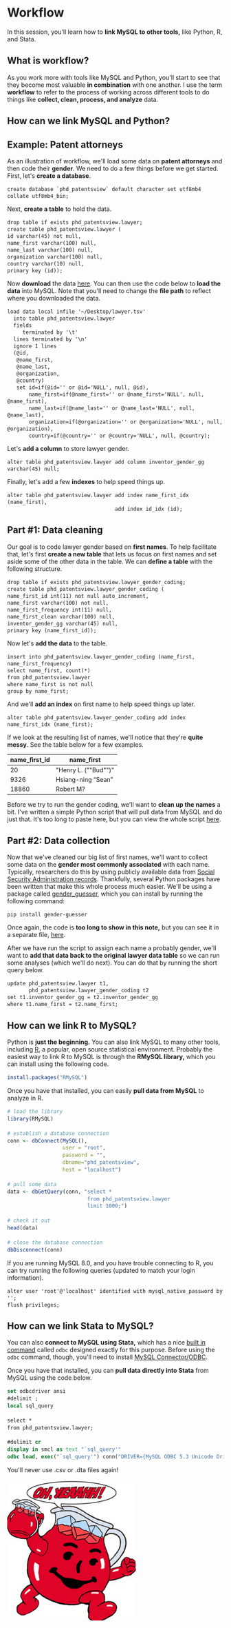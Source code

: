 # Workflow

In this session, you'll learn how to __link MySQL to other tools,__ like Python, R, and Stata.

## What is workflow?
As you work more with tools like MySQL and Python, you'll start to see that they become most valuable __in combination__ with one another. I use the term __workflow__ to refer to the process of working across different tools to do things like __collect, clean, process, and analyze__ data.

## How can we link MySQL and Python?

## Example: Patent attorneys

As an illustration of workflow, we'll load some data on __patent attorneys__ and then code their __gender__. We need to do a few things before we get started. First, let's __create a database__.

```mysql
create database `phd_patentsview` default character set utf8mb4 collate utf8mb4_bin;
```

Next, __create a table__ to hold the data.

```mysql
drop table if exists phd_patentsview.lawyer;
create table phd_patentsview.lawyer (
id varchar(45) not null,
name_first varchar(100) null,
name_last varchar(100) null,
organization varchar(100) null,
country varchar(10) null,
primary key (id));
```

Now __download__ the data [here](http://www.patentsview.org/data/20171226/lawyer.tsv.zip). You can then use the code below to __load the data__ into MySQL. Note that you'll need to change the __file path__ to reflect where you downloaded the data.

```mysql
load data local infile '~/Desktop/lawyer.tsv' 
  into table phd_patentsview.lawyer 
  fields 
     terminated by '\t' 
  lines terminated by '\n' 
  ignore 1 lines
  (@id,
   @name_first,
   @name_last,
   @organization,
   @country)
   set id=if(@id='' or @id='NULL', null, @id),
       name_first=if(@name_first='' or @name_first='NULL', null, @name_first),
       name_last=if(@name_last='' or @name_last='NULL', null, @name_last),
       organization=if(@organization='' or @organization='NULL', null, @organization),
       country=if(@country='' or @country='NULL', null, @country);
```

Let's __add a column__ to store lawyer gender.

```mysql
alter table phd_patentsview.lawyer add column inventor_gender_gg varchar(45) null;
```

Finally, let's add a few __indexes__ to help speed things up.

```mysql
alter table phd_patentsview.lawyer add index name_first_idx (name_first),
                                   add index id_idx (id);
```


## Part #1: Data cleaning

Our goal is to code lawyer gender based on __first names__. To help facilitate that, let's first __create a new table__ that lets us focus on first names and set aside some of the other data in the table. We can __define a table__ with the following structure.

```mysql
drop table if exists phd_patentsview.lawyer_gender_coding;
create table phd_patentsview.lawyer_gender_coding (
name_first_id int(11) not null auto_increment,
name_first varchar(100) not null,
name_first_frequency int(11) null,
name_first_clean varchar(100) null,
inventor_gender_gg varchar(45) null,
primary key (name_first_id));
```

Now let's __add the data__ to the table.

```mysql
insert into phd_patentsview.lawyer_gender_coding (name_first, name_first_frequency)
select name_first, count(*)
from phd_patentsview.lawyer
where name_first is not null
group by name_first;
```

And we'll __add an index__ on first name to help speed things up later.

```mysql
alter table phd_patentsview.lawyer_gender_coding add index name_first_idx (name_first);
```

If we look at the resulting list of names, we'll notice that they're __quite messy__. See the table below for a few examples. 

| name_first_id | name_first                     | 
| ------------- | ------------------------------ |
| 20            | "Henry L. (""Bud"")"           | 
| 9326          | Hsiang-ning &#8220;Sean&#8221; |
| 18860         | Robert M?                      |

Before we try to run the gender coding, we'll want to __clean up the names__ a bit. I've written a simple Python script that will pull data from MySQL and do just that. It's too long to paste here, but you can view the whole script [here](https://github.com/russellfunk/phd_toolbox/blob/master/workflow/clean_lawyer_name.py).

## Part #2: Data collection

Now that we've cleaned our big list of first names, we'll want to collect some data on the __gender most commonly associated__ with each name. Typically, researchers do this by using publicly available data from [Social Security Administration records](https://www.ssa.gov/oact/babynames/index.html). Thankfully, several Python packages have been written that make this whole process much easier. We'll be using a package called [gender_guesser](https://pypi.org/project/gender-guesser/), which you can install by running the following command:

```
pip install gender-guesser
```

Once again, the code is __too long to show in this note,__ but you can see it in a separate file, [here](https://github.com/russellfunk/phd_toolbox/blob/master/workflow/code_lawyer_gender_gg.py).

After we have run the script to assign each name a probably gender, we'll want to __add that data back to the original lawyer data table__ so we can run some analyses (which we'll do next). You can do that by running the short query below.

```mysql
update phd_patentsview.lawyer t1,
       phd_patentsview.lawyer_gender_coding t2
set t1.inventor_gender_gg = t2.inventor_gender_gg
where t1.name_first = t2.name_first;
```

## How can we link R to MySQL?

Python is __just the beginning.__ You can also link MySQL to many other tools, including [R](https://www.r-project.org/), a popular, open source statistical environment. Probably the easiest way to link R to MySQL is through the __RMySQL library,__ which you can install using the following code.

```R
install.packages("RMySQL")
```

Once you have that installed, you can easily __pull data from MySQL__ to analyze in R.

```r
# load the library
library(RMySQL)

# establish a database connection
conn <- dbConnect(MySQL(),
                  user = "root", 
                  password = "",
                  dbname="phd_patentsview", 
                  host = "localhost")

# pull some data
data <- dbGetQuery(conn, "select *
                          from phd_patentsview.lawyer
                          limit 1000;")

# check it out
head(data)

# close the database connection
dbDisconnect(conn)

```

If you are running MySQL 8.0, and you have trouble connecting to R, you can try running the following queries (updated to match your login information).

```mysql
alter user 'root'@'localhost' identified with mysql_native_password by '';
flush privileges;
```

## How can we link Stata to MySQL?

You can also __connect to MySQL using Stata,__ which has a nice [built in command](https://www.stata.com/manuals13/dodbc.pdf) called `odbc` designed exactly for this purpose. Before using the `odbc` command, though, you'll need to install [MySQL Connector/ODBC](https://dev.mysql.com/downloads/connector/odbc/).

Once you have that installed, you can __pull data directly into Stata__ from MySQL using the code below.

```stata
set odbcdriver ansi
#delimit ;
local sql_query 

select *
from phd_patentsview.lawyer;

#delimit cr
display in smcl as text "`sql_query'"
odbc load, exec("`sql_query'") conn("DRIVER={MySQL ODBC 5.3 Unicode Driver};SERVER=localhost;DATABASE=phd_patentsview;UID=root;PWD=;PORT=3306;")
```

You'll never use .csv or .dta files again!

![](https://github.com/russellfunk/phd_toolbox/blob/master/images/kool_aid.png)